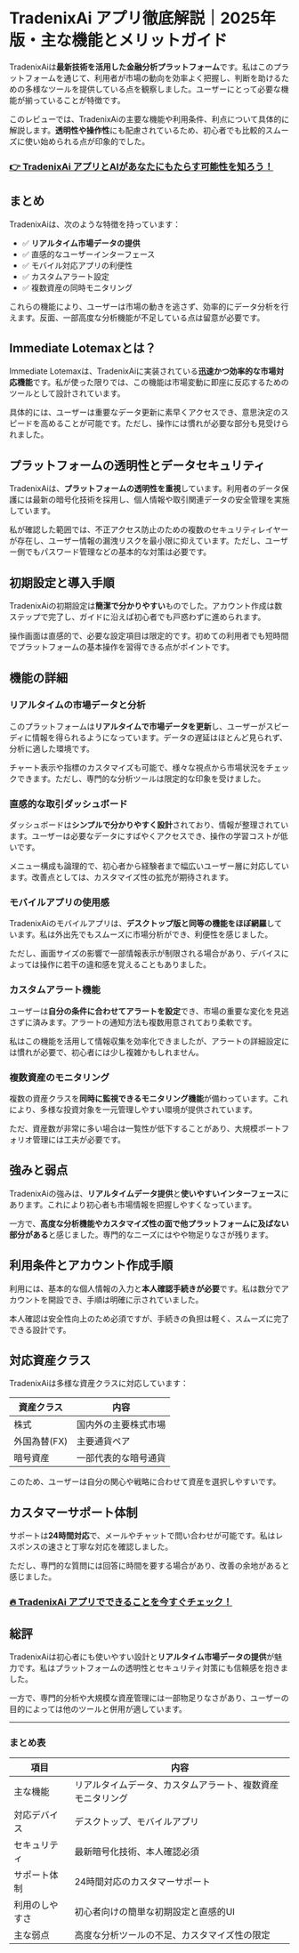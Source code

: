 # TradenixAi アプリ徹底解説｜2025年版・主な機能とメリットガイド
 

TradenixAiは**最新技術を活用した金融分析プラットフォーム**です。私はこのプラットフォームを通じて、利用者が市場の動向を効率よく把握し、判断を助けるための多様なツールを提供している点を観察しました。ユーザーにとって必要な機能が揃っていることが特徴です。

このレビューでは、TradenixAiの主要な機能や利用条件、利点について具体的に解説します。**透明性や操作性**にも配慮されているため、初心者でも比較的スムーズに使い始められる点が印象的でした。

### [👉  TradenixAi アプリとAIがあなたにもたらす可能性を知ろう！](https://tinyurl.com/2xq72v76)
## まとめ

TradenixAiは、次のような特徴を持っています：

- ✅ **リアルタイム市場データの提供**
- ✅ 直感的なユーザーインターフェース
- ✅ モバイル対応アプリの利便性
- ✅ カスタムアラート設定
- ✅ 複数資産の同時モニタリング

これらの機能により、ユーザーは市場の動きを逃さず、効率的にデータ分析を行えます。反面、一部高度な分析機能が不足している点は留意が必要です。

## Immediate Lotemaxとは？

Immediate Lotemaxは、TradenixAiに実装されている**迅速かつ効率的な市場対応機能**です。私が使った限りでは、この機能は市場変動に即座に反応するためのツールとして設計されています。

具体的には、ユーザーは重要なデータ更新に素早くアクセスでき、意思決定のスピードを高めることが可能です。ただし、操作には慣れが必要な部分も見受けられました。

## プラットフォームの透明性とデータセキュリティ

TradenixAiは、**プラットフォームの透明性を重視**しています。利用者のデータ保護には最新の暗号化技術を採用し、個人情報や取引関連データの安全管理を実施しています。

私が確認した範囲では、不正アクセス防止のための複数のセキュリティレイヤーが存在し、ユーザー情報の漏洩リスクを最小限に抑えています。ただし、ユーザー側でもパスワード管理などの基本的な対策は必要です。

## 初期設定と導入手順

TradenixAiの初期設定は**簡潔で分かりやすい**ものでした。アカウント作成は数ステップで完了し、ガイドに沿えば初心者でも戸惑わずに進められます。

操作画面は直感的で、必要な設定項目は限定的です。初めての利用者でも短時間でプラットフォームの基本操作を習得できる点がポイントです。

## 機能の詳細

### リアルタイムの市場データと分析

このプラットフォームは**リアルタイムで市場データを更新**し、ユーザーがスピーディに情報を得られるようになっています。データの遅延はほとんど見られず、分析に適した環境です。

チャート表示や指標のカスタマイズも可能で、様々な視点から市場状況をチェックできます。ただし、専門的な分析ツールは限定的な印象を受けました。

### 直感的な取引ダッシュボード

ダッシュボードは**シンプルで分かりやすく設計**されており、情報が整理されています。ユーザーは必要なデータにすばやくアクセスでき、操作の学習コストが低いです。

メニュー構成も論理的で、初心者から経験者まで幅広いユーザー層に対応しています。改善点としては、カスタマイズ性の拡充が期待されます。

### モバイルアプリの使用感

TradenixAiのモバイルアプリは、**デスクトップ版と同等の機能をほぼ網羅**しています。私は外出先でもスムーズに市場分析ができ、利便性を感じました。

ただし、画面サイズの影響で一部情報表示が制限される場合があり、デバイスによっては操作に若干の違和感を覚えることもありました。

### カスタムアラート機能

ユーザーは**自分の条件に合わせてアラートを設定**でき、市場の重要な変化を見逃さずに済みます。アラートの通知方法も複数用意されており柔軟です。

私はこの機能を活用して情報収集を効率化できましたが、アラートの詳細設定には慣れが必要で、初心者には少し複雑かもしれません。

### 複数資産のモニタリング

複数の資産クラスを**同時に監視できるモニタリング機能**が備わっています。これにより、多様な投資対象を一元管理しやすい環境が提供されています。

ただ、資産数が非常に多い場合は一覧性が低下することがあり、大規模ポートフォリオ管理には工夫が必要です。

## 強みと弱点

TradenixAiの強みは、**リアルタイムデータ提供**と**使いやすいインターフェース**にあります。これにより初心者も市場情報を把握しやすくなっています。

一方で、**高度な分析機能やカスタマイズ性の面で他プラットフォームに及ばない部分がある**と感じました。専門的なニーズにはやや物足りなさが残ります。

## 利用条件とアカウント作成手順

利用には、基本的な個人情報の入力と**本人確認手続きが必要**です。私は数分でアカウントを開設でき、手順は明確に示されていました。

本人確認は安全性向上のため必須ですが、手続きの負担は軽く、スムーズに完了できる設計です。

## 対応資産クラス

TradenixAiは多様な資産クラスに対応しています：

| 資産クラス      | 内容                     |
|----------------|--------------------------|
| 株式           | 国内外の主要株式市場     |
| 外国為替(FX)    | 主要通貨ペア             |
| 暗号資産         | 一部代表的な暗号通貨     |

このため、ユーザーは自分の関心や戦略に合わせて資産を選択しやすいです。

## カスタマーサポート体制

サポートは**24時間対応**で、メールやチャットで問い合わせが可能です。私はレスポンスの速さと丁寧な対応を確認しました。

ただし、専門的な質問には回答に時間を要する場合があり、改善の余地があると感じました。

### [🔥 TradenixAi アプリでできることを今すぐチェック！](https://tinyurl.com/2xq72v76)
## 総評

TradenixAiは初心者にも使いやすい設計と**リアルタイム市場データの提供**が魅力です。私はプラットフォームの透明性とセキュリティ対策にも信頼感を抱きました。

一方で、専門的分析や大規模な資産管理には一部物足りなさがあり、ユーザーの目的によっては他のツールと併用が適しています。

---

### まとめ表

| 項目               | 内容                                           |
|--------------------|------------------------------------------------|
| 主な機能           | リアルタイムデータ、カスタムアラート、複数資産モニタリング |
| 対応デバイス       | デスクトップ、モバイルアプリ                   |
| セキュリティ       | 最新暗号化技術、本人確認必須                   |
| サポート体制       | 24時間対応のカスタマーサポート                 |
| 利用のしやすさ     | 初心者向けの簡単な初期設定と直感的UI           |
| 主な弱点           | 高度な分析ツールの不足、カスタマイズ性の限定   |